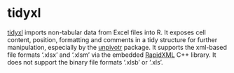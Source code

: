 
<!-- README.md is generated from README.Rmd. Please edit that file -->

# tidyxl

[tidyxl](https://github.com/nacnudus/tidyxl) imports non-tabular data
from Excel files into R. It exposes cell content, position, formatting
and comments in a tidy structure for further manipulation, especially by
the [unpivotr](https://github.com/nacnudus/unpivotr) package. It
supports the xml-based file formats ‘.xlsx’ and ‘.xlsm’ via the embedded
[RapidXML](https://rapidxml.sourceforge.net) C++ library. It does not
support the binary file formats ‘.xlsb’ or ‘.xls’.
